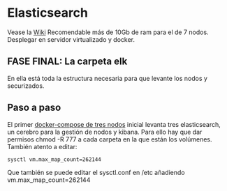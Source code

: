 # Elasticsearch

Vease la [Wiki](https://github.com/drj3ky11/Elasticsearch/wiki)
Recomendable más de 10Gb de ram para el de 7 nodos. Desplegar en servidor virtualizado y docker.

## FASE FINAL: La carpeta elk
En ella está toda la estructura necesaria para que levante los nodos y securizados.

## Paso a paso
El primer [docker-compose de tres nodos](https://github.com/drj3ky11/Elasticsearch-course/blob/master/elk-3cluster.yml) inicial levanta tres elasticsearch, un cerebro para la gestión de nodos y kibana. Para ello hay que dar permisos chmod -R 777 a cada carpeta en la que están los volúmenes. También atento a editar:

`sysctl vm.max_map_count=262144`

Que también se puede editar el sysctl.conf en /etc añadiendo vm.max_map_count=262144
